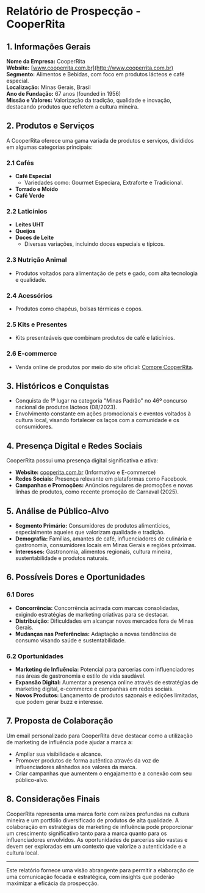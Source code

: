 # Relatório de Prospecção - CooperRita

## 1. Informações Gerais

**Nome da Empresa:** CooperRita  
**Website:** [www.cooperrita.com.br](http://www.cooperrita.com.br)  
**Segmento:** Alimentos e Bebidas, com foco em produtos lácteos e café especial.  
**Localização:** Minas Gerais, Brasil  
**Ano de Fundação:** 67 anos (founded in 1956)  
**Missão e Valores:** Valorização da tradição, qualidade e inovação, destacando produtos que refletem a cultura mineira. 

## 2. Produtos e Serviços

A CooperRita oferece uma gama variada de produtos e serviços, divididos em algumas categorias principais:

### 2.1 Cafés
- **Café Especial**
  - Variedades como: Gourmet Especiara, Extraforte e Tradicional.
- **Torrado e Moído**
- **Café Verde**

### 2.2 Laticínios
- **Leites UHT**
- **Queijos**
- **Doces de Leite**
  - Diversas variações, incluindo doces especiais e típicos.

### 2.3 Nutrição Animal
- Produtos voltados para alimentação de pets e gado, com alta tecnologia e qualidade.

### 2.4 Acessórios
- Produtos como chapéus, bolsas térmicas e copos.

### 2.5 Kits e Presentes
- Kits presenteáveis que combinam produtos de café e laticínios.

### 2.6 E-commerce
- Venda online de produtos por meio do site oficial: [Compre CooperRita](https://www.comprecooperrita.com.br).

## 3. Históricos e Conquistas

- Conquista de 1º lugar na categoria "Minas Padrão" no 46º concurso nacional de produtos lácteos (08/2023).
- Envolvimento constante em ações promocionais e eventos voltados à cultura local, visando fortalecer os laços com a comunidade e os consumidores.

## 4. Presença Digital e Redes Sociais

CooperRita possui uma presença digital significativa e ativa:

- **Website:** [cooperita.com.br](http://www.cooperrita.com.br) (Informativo e E-commerce)
- **Redes Sociais:** Presença relevante em plataformas como Facebook.
- **Campanhas e Promoções:** Anúncios regulares de promoções e novas linhas de produtos, como recente promoção de Carnaval (2025).

## 5. Análise de Público-Alvo

- **Segmento Primário:** Consumidores de produtos alimentícios, especialmente aqueles que valorizam qualidade e tradição.
- **Demografia:** Famílias, amantes de café, influenciadores de culinária e gastronomia, consumidores locais em Minas Gerais e regiões próximas.
- **Interesses:** Gastronomia, alimentos regionais, cultura mineira, sustentabilidade e produtos naturais.

## 6. Possíveis Dores e Oportunidades

### 6.1 Dores
- **Concorrência:** Concorrência acirrada com marcas consolidadas, exigindo estratégias de marketing criativas para se destacar.
- **Distribuição:** Dificuldades em alcançar novos mercados fora de Minas Gerais.
- **Mudanças nas Preferências:** Adaptação a novas tendências de consumo visando saúde e sustentabilidade.

### 6.2 Oportunidades
- **Marketing de Influência:** Potencial para parcerias com influenciadores nas áreas de gastronomia e estilo de vida saudável.
- **Expansão Digital:** Aumentar a presença online através de estratégias de marketing digital, e-commerce e campanhas em redes sociais.
- **Novos Produtos:** Lançamento de produtos sazonais e edições limitadas, que podem gerar buzz e interesse.

## 7. Proposta de Colaboração

Um email personalizado para CooperRita deve destacar como a utilização de marketing de influência pode ajudar a marca a:

- Ampliar sua visibilidade e alcance.
- Promover produtos de forma autêntica através da voz de influenciadores alinhados aos valores da marca.
- Criar campanhas que aumentem o engajamento e a conexão com seu público-alvo.

## 8. Considerações Finais

CooperRita representa uma marca forte com raízes profundas na cultura mineira e um portfólio diversificado de produtos de alta qualidade. A colaboração em estratégias de marketing de influência pode proporcionar um crescimento significativo tanto para a marca quanto para os influenciadores envolvidos. As oportunidades de parcerias são vastas e devem ser exploradas em um contexto que valorize a autenticidade e a cultura local.

---

Este relatório fornece uma visão abrangente para permitir a elaboração de uma comunicação focada e estratégica, com insights que poderão maximizar a eficácia da prospecção.